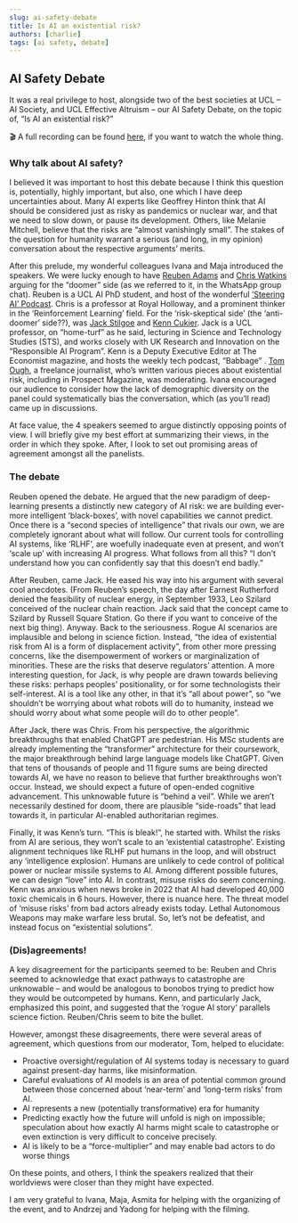 ```yaml
---
slug: ai-safety-debate
title: Is AI an existential risk?
authors: [charlie]
tags: [ai safety, debate]
---
```


## AI Safety Debate

It was a real privilege to host, alongside two of the best societies at UCL – AI Society, and UCL Effective Altruism – our AI Safety Debate, on the topic of, “Is AI an existential risk?”

🎬 A full recording can be found [here](https://www.youtube.com/watch?v=mcozzJbLbZI), if you want to watch the whole thing.

### Why talk about AI safety?

I believed it was important to host this debate because I think this question is, potentially, highly important, but also, one which I have deep uncertainties about. Many AI experts like Geoffrey Hinton think that AI should be considered just as risky as pandemics or nuclear war, and that we need to slow down, or pause its development. Others, like Melanie Mitchell, believe that the risks are “almost vanishingly small”. The stakes of the question for humanity warrant a serious (and long, in my opinion) conversation about the respective arguments’ merits.

After this prelude, my wonderful colleagues Ivana and Maja introduced the speakers. We were lucky enough to have [Reuben Adams](https://www.linkedin.com/in/reuben-adams-10031b180/?originalSubdomain=uk) and [Chris Watkins](https://www.cs.rhul.ac.uk/~chrisw/) arguing for the “doomer” side (as we referred to it, in the WhatsApp group chat). Reuben is a UCL AI PhD student, and host of the wonderful [‘Steering AI’ Podcast](https://www.ucl.ac.uk/ai-centre/steering-ai-podcast). Chris is a professor at Royal Holloway, and a prominent thinker in the ‘Reinforcement Learning’ field. For the ‘risk-skeptical side’ (the ‘anti-doomer’ side??), was [Jack Stilgoe](https://www.linkedin.com/in/jack-stilgoe-2a6187a/?originalSubdomain=uk) and [Kenn Cukier](https://www.linkedin.com/in/kenneth-cukier-9ab56335/?originalSubdomain=uk). Jack is a UCL professor, on “home-turf” as he said, lecturing in Science and Technology Studies (STS), and works closely with UK Research and Innovation on the “Responsible AI Program”. Kenn is a Deputy Executive Editor at The Economist magazine, and hosts the weekly tech podcast, “Babbage” . [Tom Ough](https://uk.linkedin.com/in/tomough), a freelance journalist, who’s written various pieces about existential risk, including in Prospect Magazine, was moderating. Ivana encouraged our audience to consider how the lack of demographic diversity on the panel could systematically bias the conversation, which (as you’ll read) came up in discussions.

At face value, the 4 speakers seemed to argue distinctly opposing points of view. I will briefly give my best effort at summarizing their views, in the order in which they spoke. After, I look to set out promising areas of agreement amongst all the panelists.

### The debate

Reuben opened the debate. He argued that the new paradigm of deep-learning presents a distinctly new category of AI risk: we are building ever-more intelligent ‘black-boxes’, with novel capabilities we cannot predict. Once there is a “second species of intelligence” that rivals our own, we are completely ignorant about what will follow. Our current tools for controlling AI systems, like ‘RLHF’, are woefully inadequate even at present, and won’t ‘scale up’ with increasing AI progress. What follows from all this? “I don’t understand how you can confidently say that this doesn’t end badly.”

After Reuben, came Jack. He eased his way into his argument with several cool anecdotes. (From Reuben’s speech, the day after Earnest Rutherford denied the feasibility of nuclear energy, in September 1933, Leo Szilard conceived of the nuclear chain reaction. Jack said that the concept came to Szilard by Russell Square Station. Go there if you want to conceive of the next big thing). Anyway. Back to the seriousness. Rogue AI scenarios are implausible and belong in science fiction. Instead, “the idea of existential risk from AI is a form of displacement activity”, from other more pressing concerns, like the disempowerment of workers or marginalization of minorities. These are the risks that deserve regulators’ attention. A more interesting question, for Jack, is why people are drawn towards believing these risks: perhaps peoples’ positionality, or for some technologists their self-interest. AI is a tool like any other, in that it’s “all about power”, so “we shouldn’t be worrying about what robots will do to humanity, instead we should worry about what some people will do to other people”.

After Jack, there was Chris. From his perspective, the algorithmic breakthroughs that enabled ChatGPT are pedestrian. His MSc students are already implementing the “transformer” architecture for their coursework, the major breakthrough behind large language models like ChatGPT. Given that tens of thousands of people and 11 figure sums are being directed towards AI, we have no reason to believe that further breakthroughs won’t occur. Instead, we should expect a future of open-ended cognitive advancement. This unknowable future is “behind a veil”. While we aren’t necessarily destined for doom, there are plausible “side-roads” that lead towards it, in particular AI-enabled authoritarian regimes.

Finally, it was Kenn’s turn. “This is bleak!”, he started with. Whilst the risks from AI are serious, they won’t scale to an ‘existential catastrophe’. Existing alignment techniques like RLHF put humans in the loop, and will obstruct any ‘intelligence explosion’. Humans are unlikely to cede control of political power or nuclear missile systems to AI. Among different possible futures, we can design “love” into AI. In contrast, misuse risks do seem concerning. Kenn was anxious when news broke in 2022 that AI had developed 40,000 toxic chemicals in 6 hours. However, there is nuance here. The threat model of ‘misuse risks’ from bad actors already exists today. Lethal Autonomous Weapons may make warfare less brutal. So, let’s not be defeatist, and instead focus on “existential solutions”.

### (Dis)agreements!

A key disagreement for the participants seemed to be: Reuben and Chris seemed to acknowledge that exact pathways to catastrophe are unknowable – and would be analogous to bonobos trying to predict how they would be outcompeted by humans. Kenn, and particularly Jack, emphasized this point, and suggested that the ‘rogue AI story’ parallels science fiction. Reuben/Chris seem to bite the bullet.

However, amongst these disagreements, there were several areas of agreement, which questions from our moderator, Tom, helped to elucidate:

- Proactive oversight/regulation of AI systems today is necessary to guard against present-day harms, like misinformation.
- Careful evaluations of AI models is an area of potential common ground between those concerned about ‘near-term’ and ‘long-term risks’ from AI.
- AI represents a new (potentially transformative) era for humanity
- Predicting exactly how the future will unfold is nigh on impossible; speculation about how exactly AI harms might scale to catastrophe or even extinction is very difficult to conceive precisely.
- AI is likely to be a “force-multiplier” and may enable bad actors to do worse things

On these points, and others, I think the speakers realized that their worldviews were closer than they might have expected.

I am very grateful to Ivana, Maja, Asmita for helping with the organizing of the event, and to Andrzej and Yadong for helping with the filming.
